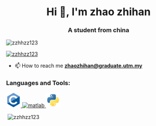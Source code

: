 <h1 align="center">Hi 👋, I'm zhao zhihan</h1>
<h3 align="center">A student from china</h3>

<p align="left"> <img src="https://komarev.com/ghpvc/?username=zzhhzz123&label=Profile%20views&color=0e75b6&style=flat" alt="zzhhzz123" /> </p>

<p align="left"> <a href="https://github.com/ryo-ma/github-profile-trophy"><img src="https://github-profile-trophy.vercel.app/?username=zzhhzz123" alt="zzhhzz123" /></a> </p>

- 📫 How to reach me **zhaozhihan@graduate.utm.my**

<h3 align="left">Languages and Tools:</h3>
<p align="left"> <a href="https://www.cprogramming.com/" target="_blank" rel="noreferrer"> <img src="https://raw.githubusercontent.com/devicons/devicon/master/icons/c/c-original.svg" alt="c" width="40" height="40"/> </a> <a href="https://www.mathworks.com/" target="_blank" rel="noreferrer"> <img src="https://upload.wikimedia.org/wikipedia/commons/2/21/Matlab_Logo.png" alt="matlab" width="40" height="40"/> </a> <a href="https://www.python.org" target="_blank" rel="noreferrer"> <img src="https://raw.githubusercontent.com/devicons/devicon/master/icons/python/python-original.svg" alt="python" width="40" height="40"/> </a> </p>

<p>&nbsp;<img align="center" src="https://github-readme-stats.vercel.app/api?username=zzhhzz123&show_icons=true&locale=en" alt="zzhhzz123" /></p>

